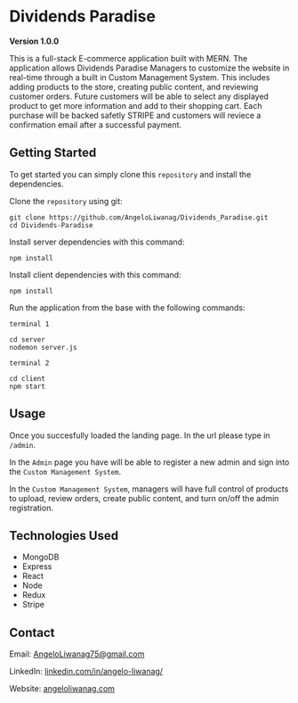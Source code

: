 # Dividends Paradise

**Version 1.0.0**

This is a full-stack E-commerce application built with MERN. The application allows Dividends Paradise Managers to customize the website in real-time through a built in Custom Management System. This includes adding products to the store, creating public content, and reviewing customer orders. Future customers will be able to select any displayed product to get more information and add to their shopping cart. Each purchase will be backed safetly STRIPE and customers will reviece a confirmation email after a successful payment. 

## Getting Started
To get started you can simply clone this `repository` and install the dependencies.

Clone the `repository` using git:
```
git clone https://github.com/AngeloLiwanag/Dividends_Paradise.git
cd Dividends-Paradise
```

Install server dependencies with this command: 
```
npm install
```

Install client dependencies with this command: 
```
npm install
```

Run the application from the base with the following commands:

`terminal 1`
```
cd server
nodemon server.js
```

`terminal 2`
```
cd client
npm start
```

## Usage
Once you succesfully loaded the landing page. In the url please type in `/admin`.

In the `Admin` page you have will be able to register a new admin and sign into the `Custom Management System`.

In the `Custom Management System`, managers will have full control of products to upload, review orders, create public content, and turn on/off the admin registration.

## Technologies Used
* MongoDB
* Express
* React
* Node
* Redux
* Stripe

## Contact
Email: AngeloLiwanag75@gmail.com

LinkedIn: [linkedin.com/in/angelo-liwanag/](https://www.linkedin.com/in/angelo-liwanag/)

Website: [angeloliwanag.com](http://angeloliwanag.com/)